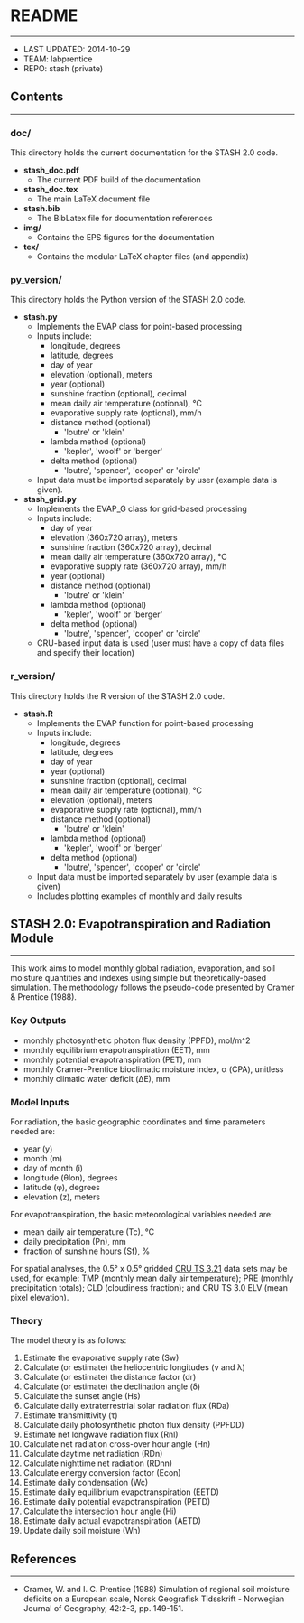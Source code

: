 # README
---------------

* LAST UPDATED: 2014-10-29
* TEAM: labprentice
* REPO: stash (private)

## Contents
--------------------
### doc/
This directory holds the current documentation for the STASH 2.0 code.

* __stash_doc.pdf__
    * The current PDF build of the documentation
* __stash_doc.tex__
    * The main LaTeX document file
* __stash.bib__
    * The BibLatex file for documentation references
* __img/__
    * Contains the EPS figures for the documentation
* __tex/__
    * Contains the modular LaTeX chapter files (and appendix)

### py_version/
This directory holds the Python version of the STASH 2.0 code. 

* __stash.py__ 
    * Implements the EVAP class for point-based processing 
    * Inputs include:
        * longitude, degrees
        * latitude, degrees
        * day of year
        * elevation (optional), meters
        * year (optional)
        * sunshine fraction (optional), decimal
        * mean daily air temperature (optional), °C
        * evaporative supply rate (optional), mm/h
        * distance method (optional)
            * 'loutre' or 'klein'
        * lambda method (optional)
            * 'kepler', 'woolf' or 'berger'
        * delta method (optional)
            * 'loutre', 'spencer', 'cooper' or 'circle'
    * Input data must be imported separately by user (example data is given).
* __stash_grid.py__ 
    * Implements the EVAP_G class for grid-based processing 
    * Inputs include:
        * day of year
        * elevation (360x720 array), meters
        * sunshine fraction (360x720 array), decimal
        * mean daily air temperature (360x720 array), °C
        * evaporative supply rate (360x720 array), mm/h
        * year (optional)
        * distance method (optional)
            * 'loutre' or 'klein'
        * lambda method (optional)
            * 'kepler', 'woolf' or 'berger'
        * delta method (optional)
            * 'loutre', 'spencer', 'cooper' or 'circle'
    * CRU-based input data is used (user must have a copy of data files and specify their location)

### r_version/
This directory holds the R version of the STASH 2.0 code. 

* __stash.R__ 
    * Implements the EVAP function for point-based processing 
    * Inputs include:
        * longitude, degrees
        * latitude, degrees
        * day of year
        * year (optional)
        * sunshine fraction (optional), decimal
        * mean daily air temperature (optional), °C
        * elevation (optional), meters
        * evaporative supply rate (optional), mm/h
        * distance method (optional)
            * 'loutre' or 'klein'
        * lambda method (optional)
            * 'kepler', 'woolf' or 'berger'
        * delta method (optional)
            * 'loutre', 'spencer', 'cooper' or 'circle'
    * Input data must be imported separately by user (example data is given)
    * Includes plotting examples of monthly and daily results


## STASH 2.0: Evapotranspiration and Radiation Module
----------------------------------------------------------------------------
This work aims to model monthly global radiation, evaporation, and soil moisture quantities and indexes using simple but theoretically-based simulation. The methodology follows the pseudo-code presented by Cramer & Prentice (1988).

### Key Outputs
* monthly photosynthetic photon flux density (PPFD), mol/m^2
* monthly equilibrium evapotranspiration (EET), mm
* monthly potential evapotranspiration (PET), mm
* monthly Cramer-Prentice bioclimatic moisture index, α (CPA), unitless
* monthly climatic water deficit (ΔE), mm

### Model Inputs
For radiation, the basic geographic coordinates and time parameters needed are:

* year (y)
* month (m)
* day of month (i)
* longitude (θlon), degrees
* latitude (φ), degrees
* elevation (z), meters

For evapotranspiration, the basic meteorological variables needed are:

* mean daily air temperature (Tc), °C
* daily precipitation (Pn), mm
* fraction of sunshine hours (Sf), %

For spatial analyses, the 0.5° x 0.5° gridded [CRU TS 3.21](http://badc.nerc.ac.uk/view/badc.nerc.ac.uk__ATOM__ACTIVITY_0c08abfc-f2d5-11e2-a948-00163e251233) data sets may be used, for example: TMP (monthly mean daily air temperature); PRE (monthly precipitation totals); CLD (cloudiness fraction); and CRU TS 3.0 ELV (mean pixel elevation).

### Theory
The model theory is as follows:

1. Estimate the evaporative supply rate (Sw)
2. Calculate (or estimate) the heliocentric longitudes (ν and λ)
3. Calculate (or estimate) the distance factor (dr)
4. Calculate (or estimate) the declination angle (δ)
5. Calculate the sunset angle (Hs)
6. Calculate daily extraterrestrial solar radiation flux (RDa)
7. Estimate transmittivity (τ) 
8. Calculate daily photosynthetic photon flux density (PPFDD)
9. Estimate net longwave radiation flux (Rnl)
10. Calculate net radiation cross-over hour angle (Hn)
11. Calculate daytime net radiation (RDn)
12. Calculate nighttime net radiation (RDnn) 
13. Calculate energy conversion factor (Econ)
14. Estimate daily condensation (Wc)
15. Estimate daily equilibrium evapotranspiration (EETD)
16. Estimate daily potential evapotranspiration (PETD)
17. Calculate the intersection hour angle (Hi) 
18. Estimate daily actual evapotranspiration (AETD)
19. Update daily soil moisture (Wn) 

## References
--------------------
* Cramer, W. and I. C. Prentice (1988) Simulation of regional soil moisture deficits on a European scale, Norsk Geografisk Tidsskrift - Norwegian Journal of Geography, 42:2-3, pp. 149-151.